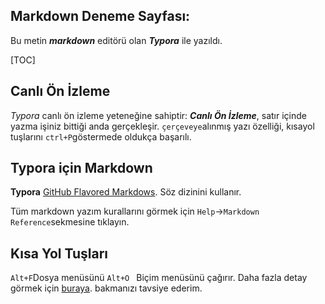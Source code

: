 ## Markdown Deneme Sayfası:



Bu metin ***markdown*** editörü olan ***Typora*** ile yazıldı.



[TOC]

   ## Canlı Ön İzleme

*Typora* canlı ön izleme yeteneğine sahiptir: ***Canlı Ön İzleme***, satır içinde yazma işiniz bittiği anda gerçekleşir.  `çerçeveye`alınmış yazı özelliği, kısayol tuşlarını `ctrl+P`göstermede oldukça başarılı.

## Typora için Markdown

**Typora** [GitHub Flavored Markdows](https://help.github.com/articles/github-flavored-markdown/). Söz dizinini kullanır.

Tüm markdown yazım kurallarını görmek için `Help`->`Markdown Reference`sekmesine tıklayın.

## Kısa Yol Tuşları

`Alt+F`Dosya menüsünü `Alt+O ` Biçim menüsünü çağırır. Daha fazla detay görmek için [buraya](http://support.typora.i0/Shortcut-Keys/). bakmanızı tavsiye ederim.



